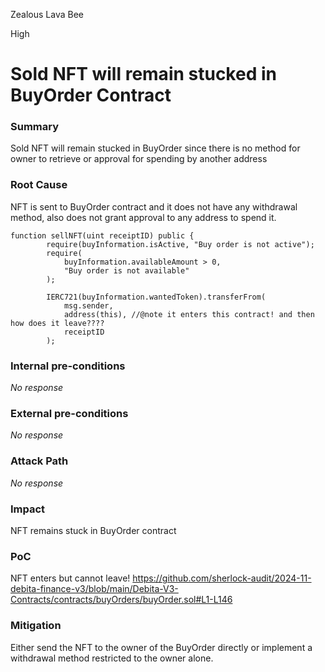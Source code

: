 Zealous Lava Bee

High

# Sold NFT will remain stucked in BuyOrder Contract

### Summary

Sold NFT will remain stucked in BuyOrder since there is no method for owner to retrieve or approval for spending by another address

### Root Cause

NFT is sent to BuyOrder contract and it does not have any withdrawal method, also does not grant approval to any address to spend it.
```solidity
function sellNFT(uint receiptID) public {
        require(buyInformation.isActive, "Buy order is not active");
        require(
            buyInformation.availableAmount > 0,
            "Buy order is not available"
        );

        IERC721(buyInformation.wantedToken).transferFrom(
            msg.sender,
            address(this), //@note it enters this contract! and then how does it leave????
            receiptID
        );
```

### Internal pre-conditions

_No response_

### External pre-conditions

_No response_

### Attack Path

_No response_

### Impact

NFT remains stuck in BuyOrder contract

### PoC

NFT enters but cannot leave!
https://github.com/sherlock-audit/2024-11-debita-finance-v3/blob/main/Debita-V3-Contracts/contracts/buyOrders/buyOrder.sol#L1-L146

### Mitigation

Either send the NFT to the owner of the BuyOrder directly or implement a withdrawal method restricted to the owner alone.